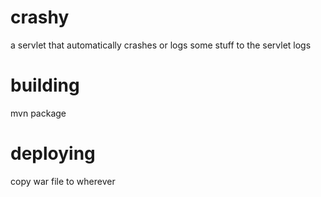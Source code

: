 # crashy
a servlet that automatically crashes or logs some stuff to the servlet logs

# building
mvn package 

# deploying
copy war file to wherever
